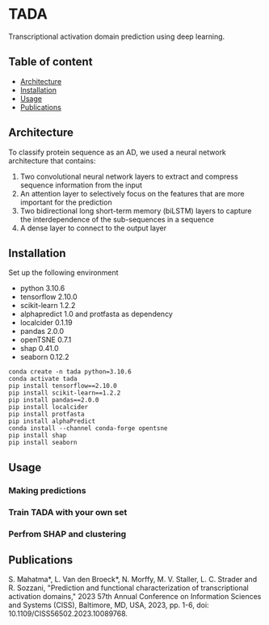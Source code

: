 # TADA
Transcriptional activation domain prediction using deep learning.

## Table of content
* [Architecture](#Architecture)
* [Installation](#Installation)
* [Usage](#Usage)
* [Publications](#Publications)

## Architecture
To classify protein sequence as an AD, we used a neural network architecture that contains: 
1. Two convolutional neural network layers to extract and compress sequence information from the input
2. An attention layer to selectively focus on the features that are more important for the prediction
3. Two bidirectional long short-term memory (biLSTM) layers to capture the interdependence of the sub-sequences in a sequence
4. A dense layer to connect to the output layer


## Installation

Set up the following environment
* python 3.10.6
* tensorflow 2.10.0
* scikit-learn 1.2.2
* alphapredict 1.0 and protfasta as dependency
* localcider 0.1.19
* pandas 2.0.0
* openTSNE 0.7.1
* shap 0.41.0
* seaborn 0.12.2

```
conda create -n tada python=3.10.6
conda activate tada
pip install tensorflow==2.10.0
pip install scikit-learn==1.2.2
pip install pandas==2.0.0
pip install localcider
pip install protfasta
pip install alphaPredict
conda install --channel conda-forge opentsne
pip install shap
pip install seaborn
```

## Usage
### Making predictions

### Train TADA with your own set

### Perfrom SHAP and clustering


## Publications
S. Mahatma*, L. Van den Broeck*, N. Morffy, M. V. Staller, L. C. Strader and R. Sozzani, "Prediction and functional characterization of transcriptional activation domains," 2023 57th Annual Conference on Information Sciences and Systems (CISS), Baltimore, MD, USA, 2023, pp. 1-6, doi: 10.1109/CISS56502.2023.10089768.

